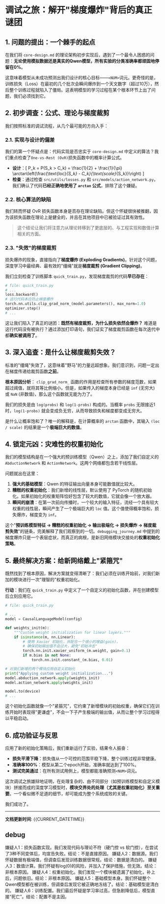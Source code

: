 # 调试之旅：解开"梯度爆炸"背后的真正谜团

## 1. 问题的提出：一个棘手的起点

在我们将 `core-design.md` 的理论架构初步实现后，遇到了一个最令人困惑的问题：**无论使用模拟数据还是真实的Qwen模型，所有实验的分类准确率都顽固地停留在0%**。

这意味着模型从未成功预测出我们设计的核心目标——`<NUM>`词元。更奇怪的是，训练损失（Loss）在最初的几个批次会瞬间爆炸到一个天文数字（超过10万），然后整个训练过程就陷入了僵局。这表明模型的学习过程在某个根本环节上出了问题，我们必须找到它。

## 2. 初步调查：公式、理论与梯度裁剪

我们按照标准的调试流程，从几个最可能的方向入手：

### 2.1. 实现与设计的偏差

我们的第一个怀疑点是：代码实现是否忠实于 `core-design.md` 中定义的算法？我们重点检查了`One-vs-Rest (OvR)`损失函数中的概率计算公式。

- **设计**：\[ P_k = P(S_k > C_k) = \frac{1}{2} + \frac{1}{\pi} \arctan\left(\frac{\text{loc}_{S_k} - C_k}{\text{scale}_{S_k}}\right) \]
- **检查**：通过检查 `src/utils/losses.py` 和 `src/models/action_network.py`，我们确认了代码**已经正确地使用了 `arctan` 公式**，排除了这个嫌疑。

### 2.2. 核心算法的缺陷

我们转而怀疑 OvR 损失函数本身是否存在理论缺陷。但这个怀疑很快被推翻，因为该损失函数在理论上是健全的，并且在其他项目中已被验证过其有效性。

> 这个结论让我们将注意力从理论转移到了更底层的、与工程实现和数值计算相关的方面。

### 2.3. "失效"的梯度裁剪

损失爆炸的现象，直接指向了**梯度爆炸 (Exploding Gradients)**。针对这个问题，深度学习中最经典、最有效的"缰绳"就是**梯度裁剪 (Gradient Clipping)**。

我们立刻检查了训练脚本 `quick_train.py`，发现梯度裁剪的代码**早已存在**：
```python
# file: quick_train.py
# ...
loss.backward()
# 这行代码本应防止梯度爆炸
torch.nn.utils.clip_grad_norm_(model.parameters(), max_norm=1.0)
optimizer.step()
# ...
```
这让我们陷入了真正的谜团：**既然有梯度裁剪，为什么损失依然会爆炸？** 难道是这行代码没有被执行？通过添加打印语句，我们证实了梯度裁剪函数在每次迭代中都**确实被调用了**。

## 3. 深入追查：是什么让梯度裁剪失效？

标准的"缰绳"失效了，这意味着"野马"的力量远超想象。我们意识到，问题一定出在梯度传递给裁剪函数**之前**。

**根本原因分析**：
`clip_grad_norm_` 函数的作用是检查所有参数的梯度范数，如果超过阈值，就将其等比例缩小。但是，如果传入的梯度本身已经是 `inf` (无穷大) 或 `NaN` (非数值)，那么这个函数就无能为力了。

我们的损失是由 `log(probs)` 和 `log(1-probs)` 构成的。当概率 `probs` 无限接近1时，`log(1-probs)` 就会变成负无穷，从而导致损失和梯度都变成无穷大。

是什么让概率饱和了？唯一的解释是，在计算概率的 `arctan` 函数中，其输入 `(loc / scale)` 的结果是一个**极端巨大的数值**。

## 4. 锁定元凶：灾难性的权重初始化

我们的模型结构是在一个强大的预训练模型（Qwen）之上，添加了我们自定义的 `AbductionNetwork` 和 `ActionNetwork`。这两个网络都包含若干线性层。

问题就出在这里：
1.  **强大的基础模型**：Qwen 的特征输出向量本身可能数值就比较大。
2.  **糟糕的权重初始化**：我们新增的线性层，默认使用了 PyTorch 的随机初始化。如果初始化的权重矩阵恰好包含了较大的数值，它就会像一个放大器。
3.  **瞬间的崩溃**：在第一次前向传播时，一个较大的输入特征，流经一个具有较大权重的线性层，瞬间产生了一个极端巨大的 `loc` 值。这个值使得概率饱和，损失爆炸，梯度变为 `inf`。

这个"**预训练模型特征 -> 糟糕的权重初始化 -> 输出极端化 -> 损失爆炸 -> 梯度裁剪失效**"的链条，完美解释了我们观察到的一切。`debugging_journey.md` 中提到的梯度爆炸只是一个表层症状，而真正的病根，是新旧网络模块交接处的**权重初始化策略**。

## 5. 最终解决方案：给新网络戴上"紧箍咒"

既然找到了根本原因，解决方案就变得清晰了：我们必须在训练开始前，对我们新加的模块进行一次"理智的"权重初始化。

**行动**：我们在 `quick_train.py` 中定义了一个自定义的初始化函数，并在创建模型后立刻应用它。
```python
# file: quick_train.py

# ...
model = CausalLanguageModel(config)

def weights_init(m):
    """Custom weight initialization for linear layers."""
    if isinstance(m, nn.Linear):
        # 使用 Xavier 初始化，并配合一个很小的增益(gain)，
        # 确保初始输出值不会过大，避免"初始冲击"
        torch.nn.init.xavier_uniform_(m.weight, gain=0.1)
        if m.bias is not None:
            torch.nn.init.constant_(m.bias, 0.01)

# 对我们新增的两个模块应用自定义初始化
print("Applying custom weight initialization...")
model.abduction_network.apply(weights_init)
model.action_network.apply(weights_init)

model.to(device)
# ...
```
这个初始化函数就像一个"紧箍咒"，它约束了新增模块的初始权重，确保它们在训练开始时表现得"更谦虚"，不会一下子产生极端的输出值，从而让整个学习过程得以平稳启动。

## 6. 成功验证与反思

应用了新的初始化策略后，我们重新运行了实验，结果令人振奋：
- **损失平滑下降**：损失值从一个可控的范围平稳下降，整个训练过程非常健康。
- **准确率100%**：模型从第二个epoch开始，准确率就达到了100%。
- **测试完美通过**：在所有测试用例上，模型都能准确预测`<NUM>`词元。

这次调试之旅雄辩地证明，在处理复杂的、由不同部分（如预训练模型和自定义模块）拼接而成的深度学习模型时，**模块交界处的处理（尤其是权重初始化）至关重要**。一个看似微不足道的细节，却可能成为整个系统成败的关键。

我们成功了。

---
**文档更新时间**: {{CURRENT_DATETIME}} 








## debug


嫌疑人1：损失函数实现。我们发现代码与理论不符（硬门控 vs 软门控），在尝试了3种不同变体后，均宣告失败。结论：不是直接原因。
嫌疑人2：数据源。我们怀疑数据有极端值，但调查后发现训练数据很常规。结论：数据是清白的。
嫌疑人3：数值计算。我们怀疑有log(0)的风险，并加入了保护措施，但无效。结论：非根本原因。
嫌疑人4：权重初始化。我们发现一个模块被遗漏了初始化，补上后，问题依旧。结论：非根本原因。
嫌疑人5：基础模型本身。我们怀疑整个Qwen模型都在被训练，但调查后发现它被正确地冻结了。结论：基础模型是清白的。
嫌疑人6：训练配置。我们最后怀疑是学习率过高，但急剧降低后，模型直接“死亡”。结论：配置不是主因。